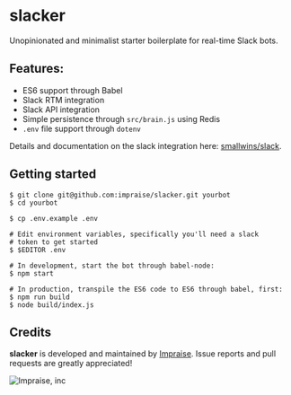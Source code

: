 # slacker

Unopinionated and minimalist starter boilerplate for real-time Slack bots.

## Features:

- ES6 support through Babel
- Slack RTM integration
- Slack API integration
- Simple persistence through `src/brain.js` using Redis
- `.env` file support through `dotenv`

Details and documentation on the slack integration here: [smallwins/slack](https://github.com/smallwins/slack).

## Getting started

```shell
$ git clone git@github.com:impraise/slacker.git yourbot
$ cd yourbot

$ cp .env.example .env

# Edit environment variables, specifically you'll need a slack
# token to get started
$ $EDITOR .env

# In development, start the bot through babel-node:
$ npm start

# In production, transpile the ES6 code to ES6 through babel, first:
$ npm run build
$ node build/index.js
```

## Credits

**slacker** is developed and maintained by [Impraise](http://www.impraise.com).
Issue reports and pull requests are greatly appreciated!

![Impraise, inc](http://i.imgur.com/x2oFA91.png)
